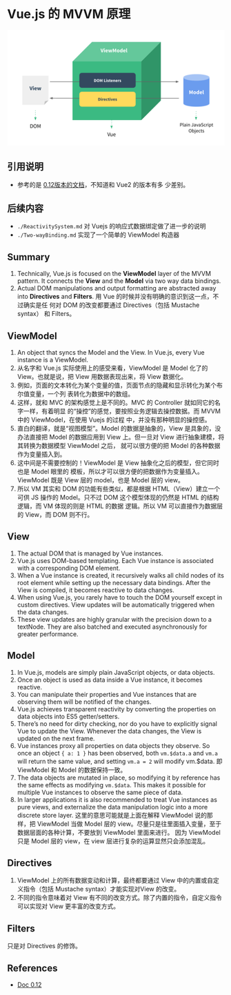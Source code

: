 # Vue.js 的 MVVM 原理
![Vue MVVM](../images/VueMVVM.png)

## 引用说明
* 参考的是 [0.12版本的文档](https://012.vuejs.org/guide/)，不知道和 Vue2 的版本有多
少差别。


## 后续内容
* `./ReactivitySystem.md` 对 Vuejs 的响应式数据绑定做了进一步的说明
* `./Two-wayBinding.md` 实现了一个简单的 ViewModel 构造器

## Summary
1. Technically, Vue.js is focused on the **ViewModel** layer of the MVVM pattern.
It connects the **View** and the **Model** via two way data bindings.
2. Actual DOM manipulations and output formatting are abstracted away into
 **Directives** and **Filters**. 用 Vue 的时候并没有明确的意识到这一点，不过确实是任
 何对 DOM 的改变都要通过 Directives（包括 Mustache syntax） 和 Filters。


## ViewModel
1. An object that syncs the Model and the View. In Vue.js, every Vue instance is
 a ViewModel.
2. 从名字和 Vue.js 实际使用上的感受来看，ViewModel 是 Model 化了的 View。也就是说，把
View 用数据表现出来，将 View 数据化。
3. 例如，页面的文本转化为某个变量的值，页面节点的隐藏和显示转化为某个布尔值变量，一个列
表转化为数据中的数组。
4. 这样，就和 MVC 的架构感觉上是不同的。MVC 的 Controller 就如同它的名字一样，有着明显
的“操控”的感觉，要按照业务逻辑去操控数据。而 MVVM 中的 ViewModel，在使用 Vuejs 的过程
中，并没有那种明显的操控感。
5. 直白的翻译，就是“视图模型”。Model 的数据是抽象的，View 是具象的，没办法直接把 Model
的数据应用到 View 上。但一旦对 View 进行抽象建模，将其转换为数据模型 ViewModel 之后，
就可以很方便的把 Model 的各种数据作为变量插入到。
6. 这中间是不需要控制的！ViewModel 是 View 抽象化之后的模型，但它同时也是 Model 眼里的
模板，所以才可以很方便的把数据作为变量插入。ViewModel 既是 View 层的 model，也是 Model
层的 view。
7. 所以 VM 其实和 DOM 的功能有些类似，都是根据 HTML（View）建立一个可供 JS 操作的
Model。只不过 DOM 这个模型体现的仍然是 HTML 的结构逻辑，而 VM 体现的则是 HTML 的数据
逻辑。所以 VM 可以直接作为数据层的 View，而 DOM 则不行。


## View
1. The actual DOM that is managed by Vue instances.
2. Vue.js uses DOM-based templating. Each Vue instance is associated with a
corresponding DOM element.
3. When a Vue instance is created, it recursively walks all child nodes of its
root element while setting up the necessary data bindings. After the View is
compiled, it becomes reactive to data changes.
4. When using Vue.js, you rarely have to touch the DOM yourself except in custom
 directives. View updates will be automatically triggered when the data changes.
5. These view updates are highly granular with the precision down to a textNode.
They are also batched and executed asynchronously for greater performance.


## Model
1. In Vue.js, models are simply plain JavaScript objects, or data objects.
2. Once an object is used as data inside a Vue instance, it becomes reactive.
3. You can manipulate their properties and Vue instances that are observing them
 will be notified of the changes.
4. Vue.js achieves transparent reactivity by converting the properties on data
objects into ES5 getter/setters.
5. There’s no need for dirty checking, nor do you have to explicitly signal Vue
to update the View. Whenever the data changes, the View is updated on the next
frame.
6. Vue instances proxy all properties on data objects they observe. So once an
object `{ a: 1 }` has been observed, both `vm.$data.a` and `vm.a` will return
the same value, and setting `vm.a = 2` will modify vm.$data. 即 ViewModel 和
Model 的数据保持一致。
7. The data objects are mutated in place, so modifying it by reference has the
same effects as modifying `vm.$data`. This makes it possible for multiple Vue
instances to observe the same piece of data.
8. In larger applications it is also recommended to treat Vue instances as pure
views, and externalize the data manipulation logic into a more discrete store
layer. 这里的意思可能就是上面在解释 ViewModel 说的那样，把 ViewModel 当做 Model 层的
view。尽量只是往里面插入变量，至于数据层面的各种计算，不要放到 ViewModel 里面来进行。
因为 ViewModel 只是 Model 层的 view，在 view 层进行复杂的运算显然只会添加混乱。


## Directives
1. ViewModel 上的所有数据变动和计算，最终都要通过 View 中的内置或自定义指令（包括
Mustache syntax）才能实现对View 的改变。
2. 不同的指令意味着对 View 有不同的改变方式。除了内置的指令，自定义指令可以实现对 View
更丰富的改变方式。


## Filters
只是对 Directives 的修饰。


## References
* [Doc 0.12](https://012.vuejs.org/guide/#View)
